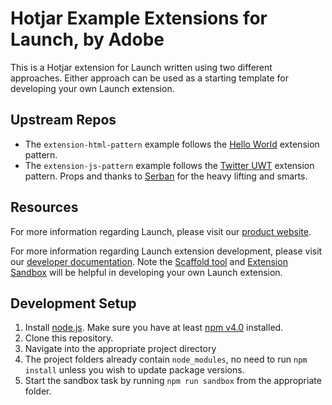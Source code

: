 # Hotjar Example Extensions for Launch, by Adobe

This is a Hotjar extension for Launch written using two different approaches. Either approach can be used as a starting template for developing your own Launch extension.

## Upstream Repos

* The `extension-html-pattern` example follows the [Hello World](https://github.com/Adobe-Marketing-Cloud/reactor-helloworld-extension) extension pattern.
* The `extension-js-pattern` example follows the [Twitter UWT](https://github.com/dompuiu/extension-twitteruwt) extension pattern. Props and thanks to [Serban](https://github.com/dompuiu) for the heavy lifting and smarts.

## Resources

For more information regarding Launch, please visit our [product website](http://www.adobe.com/enterprise/cloud-platform/launch.html).

For more information regarding Launch extension development, please visit our [developer documentation](http://developer.adobelaunch.com/guides/extensions/). Note the [Scaffold tool](https://www.npmjs.com/package/@adobe/reactor-scaffold) and [Extension Sandbox](https://www.npmjs.com/package/@adobe/reactor-sandbox) will be helpful in developing your own Launch extension.

## Development Setup
1. Install [node.js](https://nodejs.org/). Make sure you have at least [npm v4.0](https://docs.npmjs.com/getting-started/installing-node#updating-npm) installed.
2. Clone this repository.
3. Navigate into the appropriate project directory 
4. The project folders already contain `node_modules`, no need to run `npm install` unless you wish to update package versions.
5. Start the sandbox task by running `npm run sandbox` from the appropriate folder.
